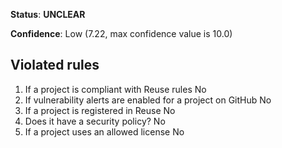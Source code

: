 **Status**: **UNCLEAR**

**Confidence**: Low (7.22, max confidence value is 10.0)

## Violated rules

1.  If a project is compliant with Reuse rules No
1.  If vulnerability alerts are enabled for a project on GitHub No
1.  If a project is registered in Reuse No
1.  Does it have a security policy? No
1.  If a project uses an allowed license No
